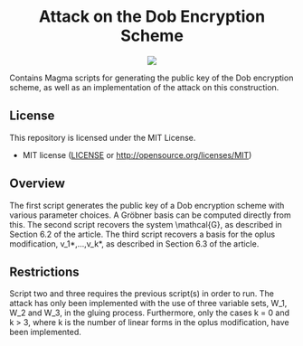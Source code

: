 <h1 align="center">Attack on the Dob Encryption Scheme</h1>
<p align="center">
    <a href="https://github.com/Simula-UiB/Name_of_the_repo/blob/master/AUTHORS">
    <a href="https://github.com/Simula-UiB/Name_of_the_repo/blob/master/LICENSE"><img src="https://img.shields.io/badge/license-MIT-blue.svg"></a>
</p>

Contains Magma scripts for generating the public key of the Dob encryption scheme, as well as an implementation of the attack on this construction.

## License

This repository is licensed under the MIT License.

* MIT license ([LICENSE](LICENSE) or http://opensource.org/licenses/MIT)


## Overview

The first script generates the public key of a Dob encryption scheme with various parameter choices. A Gröbner basis can be computed directly from this. The second script recovers the system \mathcal{G}, as described in Section 6.2 of the article. The third script recovers a basis for the oplus modification, v_1*,...,v_k*, as described in Section 6.3 of the article.

## Restrictions

Script two and three requires the previous script(s) in order to run. The attack has only been implemented with the use of three variable sets, W_1, W_2 and W_3, in the gluing process. Furthermore, only the cases k = 0 and k > 3, where k is the number of linear forms in the oplus modification, have been implemented.
